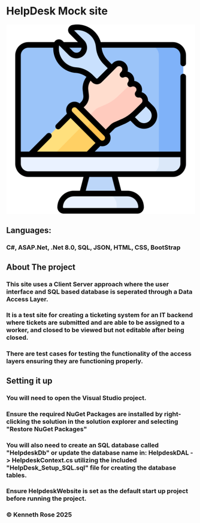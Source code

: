 # HelpDesk Mock site

![Computer monitor with a hand holding a wrench](/HelpdeskWebsite/wwwroot/images/icon.png)

## Languages:
### C#, ASAP.Net, .Net 8.0, SQL, JSON, HTML, CSS, BootStrap

## About The project

### This site uses a Client Server approach where the user interface and SQL based database is seperated through a Data Access Layer.

### It is a test site for creating a ticketing system for an IT backend where tickets are submitted and are able to be assigned to a worker, and closed to be viewed but not editable after being closed.

### There are test cases for testing the functionality of the access layers ensuring they are functioning properly.

## Setting it up
### You will need to open the Visual Studio project.
### Ensure the required NuGet Packages are installed by right-clicking the solution in the solution explorer and selecting "Restore NuGet Packages"
### You will also need to create an SQL database called "HelpdeskDb" or update the database name in: HelpdeskDAL -> HelpdeskContext.cs utilizing the included "HelpDesk_Setup_SQL.sql" file for creating the database tables.
### Ensure HelpdeskWebsite is set as the default start up project before running the project.

### © Kenneth Rose 2025

